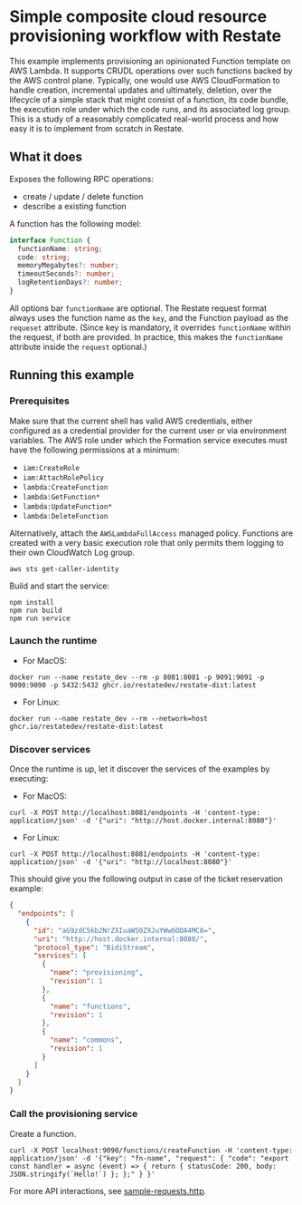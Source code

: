 # Simple composite cloud resource provisioning workflow with Restate

This example implements provisioning an opinionated Function template on AWS Lambda. It supports CRUDL operations over such functions backed by the AWS control plane. Typically, one would use AWS CloudFormation to handle creation, incremental updates and ultimately, deletion, over the lifecycle of a simple stack that might consist of a function, its code bundle, the execution role under which the code runs, and its associated log group. This is a study of a reasonably complicated real-world process and how easy it is to implement from scratch in Restate.

## What it does

Exposes the following RPC operations:

- create / update / delete function
- describe a existing function

A function has the following model:

```ts
interface Function {
  functionName: string;
  code: string;
  memoryMegabytes?: number;
  timeoutSeconds?: number;
  logRetentionDays?: number;
}
```

All options bar `functionName` are optional. The Restate request format always uses the function name as the `key`, and the Function payload as the `requeset` attribute. (Since key is mandatory, it overrides `functionName` within the request, if both are provided. In practice, this makes the `functionName` attribute inside the `request` optional.)

## Running this example

### Prerequisites

Make sure that the current shell has valid AWS credentials, either configured as a credential provider for the current user or via environment variables. The AWS role under which the Formation service executes must have the following permissions at a minimum:

- `iam:CreateRole`
- `iam:AttachRolePolicy`
- `lambda:CreateFunction`
- `lambda:GetFunction*`
- `lambda:UpdateFunction*`
- `lambda:DeleteFunction`

Alternatively, attach the `AWSLambdaFullAccess` managed policy. Functions are created with a very basic execution role that only permits them logging to their own CloudWatch Log group.

```shell
aws sts get-caller-identity
```

Build and start the service:

```shell
npm install
npm run build
npm run service
```

### Launch the runtime

- For MacOS:

```shell
docker run --name restate_dev --rm -p 8081:8081 -p 9091:9091 -p 9090:9090 -p 5432:5432 ghcr.io/restatedev/restate-dist:latest
```

- For Linux:

```shell
docker run --name restate_dev --rm --network=host ghcr.io/restatedev/restate-dist:latest
```

### Discover services

Once the runtime is up, let it discover the services of the examples by executing:

- For MacOS:

```shell
curl -X POST http://localhost:8081/endpoints -H 'content-type: application/json' -d '{"uri": "http://host.docker.internal:8080"}'
```

- For Linux:

```shell
curl -X POST http://localhost:8081/endpoints -H 'content-type: application/json' -d '{"uri": "http://localhost:8080"}'
```

This should give you the following output in case of the ticket reservation example:

```json
{
  "endpoints": [
    {
      "id": "aG9zdC5kb2NrZXIuaW50ZXJuYWw6ODA4MC8=",
      "uri": "http://host.docker.internal:8080/",
      "protocol_type": "BidiStream",
      "services": [
        {
          "name": "provisioning",
          "revision": 1
        },
        {
          "name": "functions",
          "revision": 1
        },
        {
          "name": "commons",
          "revision": 1
        }
      ]
    }
  ]
}
```

### Call the provisioning service

Create a function.

```shell
curl -X POST localhost:9090/functions/createFunction -H 'content-type: application/json' -d '{"key": "fn-name", "request": { "code": "export const handler = async (event) => { return { statusCode: 200, body: JSON.stringify(`Hello!`) }; };" } }'
```

For more API interactions, see [sample-requests.http](sample-requests.http).

